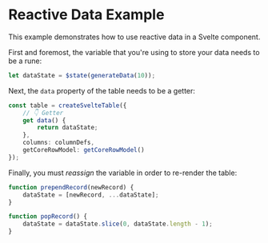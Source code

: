 # Reactive Data Example

This example demonstrates how to use reactive data in a Svelte component.

First and foremost, the variable that you're using to store your data needs to be a rune:

```ts
let dataState = $state(generateData(10));
```

Next, the `data` property of the table needs to be a getter:

```ts
const table = createSvelteTable({
	// 👇 Getter
	get data() {
		return dataState;
	},
	columns: columnDefs,
	getCoreRowModel: getCoreRowModel()
});
```

Finally, you must _reassign_ the variable in order to re-render the table:

```ts
function prependRecord(newRecord) {
	dataState = [newRecord, ...dataState];
}

function popRecord() {
	dataState = dataState.slice(0, dataState.length - 1);
}
```
